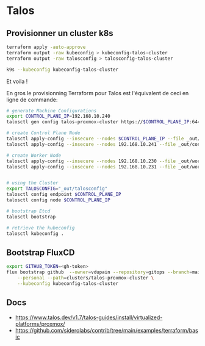 # Talos

## Provisionner un cluster k8s

```sh
terraform apply -auto-approve
terraform output -raw kubeconfig > kubeconfig-talos-cluster
terraform output -raw talosconfig > talosconfig-talos-cluster

k9s --kubeconfig kubeconfig-talos-cluster
```

Et voila !

En gros le provisionning Terraform pour Talos est l'équivalent de ceci en ligne de commande:

```sh
# generate Machine Configurations
export CONTROL_PLANE_IP=192.168.10.240
talosctl gen config talos-proxmox-cluster https://$CONTROL_PLANE_IP:6443 --output-dir _out --force

# create Control Plane Node
talosctl apply-config --insecure --nodes $CONTROL_PLANE_IP --file _out/controlplane.yaml
talosctl apply-config --insecure --nodes 192.168.10.241 --file _out/controlplane.yaml

# create Worker Node
talosctl apply-config --insecure --nodes 192.168.10.230 --file _out/worker.yaml
talosctl apply-config --insecure --nodes 192.168.10.231 --file _out/worker.yaml


# using the Cluster
export TALOSCONFIG="_out/talosconfig"
talosctl config endpoint $CONTROL_PLANE_IP
talosctl config node $CONTROL_PLANE_IP

# bootstrap Etcd
talosctl bootstrap

# retrieve the kubeconfig
talosctl kubeconfig .
```

## Bootstrap FluxCD

```sh
export GITHUB_TOKEN=<gh-token>
flux bootstrap github  --owner=vdupain --repository=gitops --branch=main \
    --personal --path=clusters/talos-proxmox-cluster \
    --kubeconfig kubeconfig-talos-cluster
```

## Docs

* <https://www.talos.dev/v1.7/talos-guides/install/virtualized-platforms/proxmox/>
* <https://github.com/siderolabs/contrib/tree/main/examples/terraform/basic>